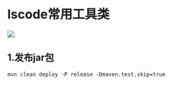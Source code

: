 # lscode常用工具类

[![](https://travis-ci.org/damiancritchfield/lscode-commons-utils.svg?branch=master)](https://travis-ci.org/damiancritchfield/lscode-commons-utils)

## 1.发布jar包
```$xslt
mvn clean deploy -P release -Dmaven.test.skip=true
```